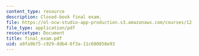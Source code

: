 ```yaml
---
content_type: resource
description: Closed-book final exam.
file: https://ol-ocw-studio-app-production.s3.amazonaws.com/courses/12-090-the-environment-of-the-earths-surface-spring-2007/a9fa9b75c929ddb46f3a11c600858e93_final_exam.pdf
file_type: application/pdf
resourcetype: Document
title: final_exam.pdf
uid: a9fa9b75-c929-ddb4-6f3a-11c600858e93
---
```

